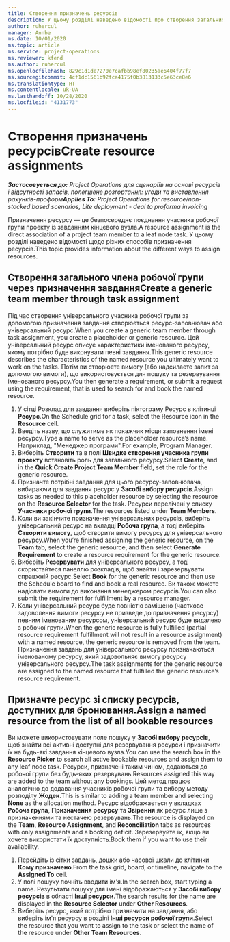```yaml
---
title: Створення призначень ресурсів
description: У цьому розділі наведено відомості про створення загальних і іменованих призначень ресурсів.
author: ruhercul
manager: Annbe
ms.date: 10/01/2020
ms.topic: article
ms.service: project-operations
ms.reviewer: kfend
ms.author: ruhercul
ms.openlocfilehash: 829c1d1de7270e7cafbb98ef80235ae6404f77f7
ms.sourcegitcommit: 4cf1dc1561b92fca4175f0b3813133c5e63ce8e6
ms.translationtype: HT
ms.contentlocale: uk-UA
ms.lasthandoff: 10/28/2020
ms.locfileid: "4131773"
---
```

# <a name="create-resource-assignments"></a><span data-ttu-id="2b12a-103">Створення призначень ресурсів</span><span class="sxs-lookup"><span data-stu-id="2b12a-103">Create resource assignments</span></span>

<span data-ttu-id="2b12a-104">_**Застосовується до:** Project Operations для сценаріїв на основі ресурсів і відсутності запасів, полегшене розгортання: угоди та виставлення рахунків-проформ_</span><span class="sxs-lookup"><span data-stu-id="2b12a-104">_**Applies To:** Project Operations for resource/non-stocked based scenarios, Lite deployment - deal to proforma invoicing_</span></span>


<span data-ttu-id="2b12a-105">Призначення ресурсу — це безпосереднє поєднання учасника робочої групи проекту із завданням кінцевого вузла.</span><span class="sxs-lookup"><span data-stu-id="2b12a-105">A resource assignment is the direct association of a project team member to a leaf node task.</span></span> <span data-ttu-id="2b12a-106">У цьому розділі наведено відомості щодо різних способів призначення ресурсів.</span><span class="sxs-lookup"><span data-stu-id="2b12a-106">This topic provides information about the different ways to assign resources.</span></span>

## <a name="create-a-generic-team-member-through-task-assignment"></a><span data-ttu-id="2b12a-107">Створення загального члена робочої групи через призначення завдання</span><span class="sxs-lookup"><span data-stu-id="2b12a-107">Create a generic team member through task assignment</span></span>


<span data-ttu-id="2b12a-108">Під час створення універсального учасника робочої групи за допомогою призначення завдання створюється ресурс-заповнювач або універсальний ресурс.</span><span class="sxs-lookup"><span data-stu-id="2b12a-108">When you create a generic team member through task assignment, you create a placeholder or generic resource.</span></span> <span data-ttu-id="2b12a-109">Цей універсальний ресурс описує характеристики іменованого ресурсу, якому потрібно буде виконувати певні завдання.</span><span class="sxs-lookup"><span data-stu-id="2b12a-109">This generic resource describes the characteristics of the named resource you ultimately want to work on the tasks.</span></span> <span data-ttu-id="2b12a-110">Потім ви створюєте вимогу (або надсилаєте запит за допомогою вимоги), що використовується для пошуку та резервування іменованого ресурсу.</span><span class="sxs-lookup"><span data-stu-id="2b12a-110">You then generate a requirement, or submit a request using the requirement, that is used to search for and book the named resource.</span></span>

1. <span data-ttu-id="2b12a-111">У сітці Розклад для завдання виберіть піктограму Ресурс в клітинці **Ресурс**.</span><span class="sxs-lookup"><span data-stu-id="2b12a-111">On the Schedule grid for a task, select the Resource icon in the **Resource** cell.</span></span>
2. <span data-ttu-id="2b12a-112">Введіть назву, що служитиме як покажчик місця заповнення імені ресурсу.</span><span class="sxs-lookup"><span data-stu-id="2b12a-112">Type a name to serve as the placeholder resource’s name.</span></span> <span data-ttu-id="2b12a-113">Наприклад, "Менеджер програми".</span><span class="sxs-lookup"><span data-stu-id="2b12a-113">For example, Program Manager.</span></span>
3. <span data-ttu-id="2b12a-114">Виберіть **Створити** та в полі **Швидке створення учасника групи проекту** встановіть роль для загального ресурсу.</span><span class="sxs-lookup"><span data-stu-id="2b12a-114">Select **Create**, and in the **Quick Create Project Team Member** field, set the role for the generic resource.</span></span>
4. <span data-ttu-id="2b12a-115">Призначте потрібні завдання для цього ресурсу-заповнювача, вибираючи для завдання ресурс у **Засобі вибору ресурсів**.</span><span class="sxs-lookup"><span data-stu-id="2b12a-115">Assign tasks as needed to this placeholder resource by selecting the resource on the **Resource Selector** for the task.</span></span> <span data-ttu-id="2b12a-116">Ресурси перелічені у списку **Учасники робочої групи**.</span><span class="sxs-lookup"><span data-stu-id="2b12a-116">The resources listed under **Team Members**.</span></span>
5. <span data-ttu-id="2b12a-117">Коли ви закінчите призначення універсальних ресурсів, виберіть універсальний ресурс на вкладці **Робоча група**, а тоді виберіть **Створити вимогу**, щоб створити вимогу ресурсу для універсального ресурсу.</span><span class="sxs-lookup"><span data-stu-id="2b12a-117">When you’re finished assigning the generic resource, on the **Team** tab, select the generic resource, and then select **Generate Requirement** to create a resource requirement for the generic resource.</span></span>
6. <span data-ttu-id="2b12a-118">Виберіть **Резервувати** для універсального ресурсу, а тоді скористайтеся панеллю розкладів, щоб знайти і зарезервувати справжній ресурс.</span><span class="sxs-lookup"><span data-stu-id="2b12a-118">Select **Book** for the generic resource and then use the Schedule board to find and book a real resource.</span></span> <span data-ttu-id="2b12a-119">Ви також можете надіслати вимоги до виконання менеджером ресурсів.</span><span class="sxs-lookup"><span data-stu-id="2b12a-119">You can also submit the requirement for fulfillment by a resource manager.</span></span>
7. <span data-ttu-id="2b12a-120">Коли універсальний ресурс буде повністю заміщено (часткове задоволення вимоги ресурсу не призведе до призначення ресурсу) певним іменованим ресурсом, універсальний ресурс буде видалено з робочої групи.</span><span class="sxs-lookup"><span data-stu-id="2b12a-120">When the generic resource is fully fulfilled (partial resource requirement fulfillment will not result in a resource assignment) with a named resource, the generic resource is removed from the team.</span></span> <span data-ttu-id="2b12a-121">Призначення завдань для універсального ресурсу призначаються іменованому ресурсу, який задовольняє вимогу ресурсу універсального ресурсу.</span><span class="sxs-lookup"><span data-stu-id="2b12a-121">The task assignments for the generic resource are assigned to the named resource that fulfilled the generic resource’s resource requirement.</span></span>

## <a name="assign-a-named-resource-from-the-list-of-all-bookable-resources"></a><span data-ttu-id="2b12a-122">Призначте ресурс зі списку ресурсів, доступних для бронювання.</span><span class="sxs-lookup"><span data-stu-id="2b12a-122">Assign a named resource from the list of all bookable resources</span></span>

<span data-ttu-id="2b12a-123">Ви можете використовувати поле пошуку у **Засобі вибору ресурсів**, щоб знайти всі активні доступні для резервування ресурси і призначити їх на будь-які завдання кінцевого вузла.</span><span class="sxs-lookup"><span data-stu-id="2b12a-123">You can use the search box in the **Resource Picker** to search all active bookable resources and assign them to any leaf node task.</span></span> <span data-ttu-id="2b12a-124">Ресурси, призначені таким чином, додаються до робочої групи без будь-яких резервувань.</span><span class="sxs-lookup"><span data-stu-id="2b12a-124">Resources assigned this way are added to the team without any bookings.</span></span> <span data-ttu-id="2b12a-125">Цей метод працює аналогічно до додавання учасників робочої групи та вибору методу розподілу **Жоден**.</span><span class="sxs-lookup"><span data-stu-id="2b12a-125">This is similar to adding a team member and selecting **None** as the allocation method.</span></span> <span data-ttu-id="2b12a-126">Ресурс відображається у вкладках **Робоча група**, **Призначення ресурсу** та **Звірення** як ресурс лише з призначеннями та нестачею резервувань.</span><span class="sxs-lookup"><span data-stu-id="2b12a-126">The resource is displayed on the **Team**, **Resource Assignment**, and **Reconciliation** tabs as resources with only assignments and a booking deficit.</span></span> <span data-ttu-id="2b12a-127">Зарезервуйте їх, якщо ви хочете використати їх доступність.</span><span class="sxs-lookup"><span data-stu-id="2b12a-127">Book them if you want to use their availability.</span></span>

1. <span data-ttu-id="2b12a-128">Перейдіть із сітки завдань, дошки або часової шкали до клітинки **Кому призначено**.</span><span class="sxs-lookup"><span data-stu-id="2b12a-128">From the task grid, board, or timeline, navigate to the **Assigned To** cell.</span></span>
2. <span data-ttu-id="2b12a-129">У полі пошуку почніть вводити ім'я.</span><span class="sxs-lookup"><span data-stu-id="2b12a-129">In the search box, start typing a name.</span></span> <span data-ttu-id="2b12a-130">Результати пошуку для імені відображаються у **Засобі вибору ресурсів** в області **Інші ресурси**.</span><span class="sxs-lookup"><span data-stu-id="2b12a-130">The search results for the name are displayed in the **Resource Selector** under **Other Resources**.</span></span>
3. <span data-ttu-id="2b12a-131">Виберіть ресурс, який потрібно призначити на завдання, або виберіть ім'я ресурсу в розділі **Інші ресурси робочої групи**.</span><span class="sxs-lookup"><span data-stu-id="2b12a-131">Select the resource that you want to assign to the task or select the name of the resource under **Other Team Resources**.</span></span>
